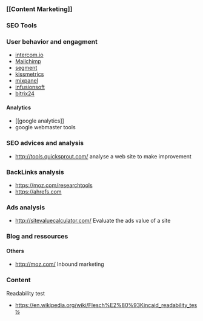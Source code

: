 ### [[Content Marketing]] 

### SEO Tools

### User behavior and engagment

* [intercom.io](https://www.intercom.io/)
* [Mailchimp](http://mailchimp.com/features/automation/)
* [segment](https://segment.com/)
* [kissmetrics](https://www.kissmetrics.com/)
* [mixpanel](https://mixpanel.com)
* [infusionsoft](http://www.infusionsoft.com/)
* [bitrix24](http://www.bitrix24.com/)

#### Analytics
* [[google analytics]]
* google webmaster tools

### SEO advices and analysis
* http://tools.quicksprout.com/ analyse a web site to make improvement

### BackLinks analysis 
* https://moz.com/researchtools
* https://ahrefs.com 

### Ads analysis
* http://sitevaluecalculator.com/ Evaluate the ads value of a site

### Blog and ressources

#### Others
* http://moz.com/ Inbound marketing

### Content 

Readability test
* https://en.wikipedia.org/wiki/Flesch%E2%80%93Kincaid_readability_tests